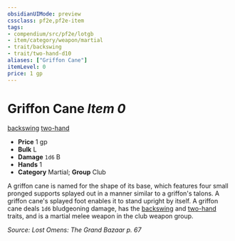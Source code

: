 ```yaml
---
obsidianUIMode: preview
cssclass: pf2e,pf2e-item
tags:
- compendium/src/pf2e/lotgb
- item/category/weapon/martial
- trait/backswing
- trait/two-hand-d10
aliases: ["Griffon Cane"]
itemLevel: 0
price: 1 gp
---
```

# Griffon Cane *Item 0*  
[backswing](../../../rules/traits/backswing.md)  [two-hand <d10>](../../../rules/traits/two-hand.md)  

- **Price** 1 gp
- **Bulk** L
- **Damage** `1d6` B
- **Hands** 1
- **Category** Martial; **Group** Club 

A griffon cane is named for the shape of its base, which features four small pronged supports splayed out in a manner similar to a griffon's talons. A griffon cane's splayed foot enables it to stand upright by itself. A griffon cane deals `1d6` bludgeoning damage, has the [backswing](../../../rules/traits/backswing.md) and [two-hand <d10>](../../../rules/traits/two-hand.md) traits, and is a martial melee weapon in the club weapon group.

*Source: Lost Omens: The Grand Bazaar p. 67*